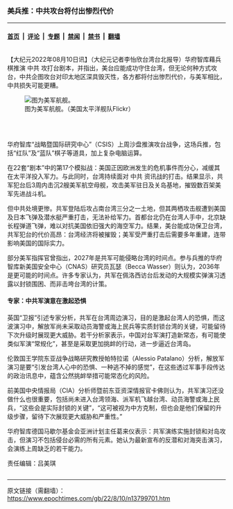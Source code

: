 ### 美兵推：中共攻台将付出惨烈代价

---

#### [首页](../../../..?n13799701) &nbsp;|&nbsp; [评论](../../../../../epoch-comment?n13799701) &nbsp;|&nbsp; [专题](../../../../../epoch-special?n13799701) &nbsp;|&nbsp; [禁闻](../../../../../epoch-news?n13799701) &nbsp;|&nbsp; [禁书](../../../../../books?n13799701) &nbsp;|&nbsp; [翻墙](https://github.com/gfw-breaker/nogfw/blob/master/README.md?n13799701)


<div class="column" id="artbody" itemprop="articleBody">
 <!-- article content begin -->
 <p>
  【大纪元2022年08月10日讯】（大纪元记者李怡欣台湾台北报导）华府智库藉兵棋推演
  <ok href="https://www.epochtimes.com/gb/tag/%E4%B8%AD%E5%85%B1.html">
   中共
  </ok>
  攻打台剧本，并指出，美台应能成功守住台湾，但无论何种方式攻台，中共企图攻台对印太地区深具毁灭性，各方都将付出惨烈代价，与美军相比，中共损失可能更糟。
 </p>
 <figure aria-describedby="caption-13799703" class="wp-caption aligncenter" id="13799703" style="width: 500px">
  <ok href=" https://i.epochtimes.com/assets/uploads/2022/08/id13799703-569606-450x253.jpg" rel="noreferrer noopener" target="_blank">
   <img alt="图为美军航舰。" src="https://i.epochtimes.com/assets/uploads/2022/08/id13799703-569606-450x253.jpg"/>
  </ok>
  <br/><figcaption class="wp-caption-text" id="caption-13799703">
   图为美军航舰。（美国太平洋舰队Flickr）
  </figcaption><br/>
 </figure><br/>
 <p>
  华府智库“战略暨国际研究中心”（CSIS）上周沙盘推演攻台战争，这场兵推，包括“红队”及“蓝队”棋子等道具，加上复杂电脑运算。
 </p>
 <p>
  在22套“剧本”中的第17个模拟战：美国正因欧洲发生的危机事件而分心，减缓其在太平洋投入军力。与此同时，台湾持续面对
  <ok href="https://www.epochtimes.com/gb/tag/%E4%B8%AD%E5%85%B1.html">
   中共
  </ok>
  资讯战的打击。结果显示，共军犯台后3周内击沉2艘美军航空母舰，攻击美军驻日及关岛基地，摧毁数百架美军先进战斗机。
 </p>
 <p>
  但中共处境更惨。共军登陆后攻占南台湾三分之一土地，但其两栖攻击舰遭到美国及日本飞弹及潜水艇严重打击，无法补给军力。首都台北仍在台湾人手中，北京缺长程弹道飞弹，难以对抗美国依旧强大的海空军力。结果，美台能成功保卫台湾，共军犯台的代价高昂：台湾经济将被摧毁；美军受严重打击后需要多年重建，连带影响美国的国际实力。
 </p>
 <p>
  部分美军指挥官曾指出，2027年是共军可能侵略台湾的时间点。参与兵推的华府智库新美国安全中心（CNAS）研究员瓦瑟（Becca Wasser）则认为，2036年是更可能的时间点。许多专家认为，共军在佩洛西访台后发动的大规模实弹演习透露以封锁围困、而非击垮台湾的计策。
 </p>
 <h4>
  专家：中共军演意在激起恐惧
 </h4>
 <p>
  英国“卫报”引述专家分析，共军在台湾周边演习，目的是激起台湾人的恐惧，而这波演习中，解放军尚未采取动员海警或海上民兵等实质封锁台湾的关键，可能留待下次升级时展现更大威胁。若干分析家表示，中国对台军演打造新常态，有可能使类似军演“常规化”，甚至是采取更加挑衅的行动，进一步逼近台湾岛。
 </p>
 <p>
  伦敦国王学院东亚战争战略研究教授帕特拉诺（Alessio Patalano）分析，解放军演习是要“引发台湾人心中的恐惧、一种逃不掉的感觉”，在这些透过军事手段传达的政治讯息中，蕴含公然挑衅举措可能常态化的风险。
 </p>
 <p>
  前美国中央情报局（CIA）分析师暨前东亚资深情报官卡佛则认为，共军演习还没做什么也很重要，包括尚未进入台湾领海、派军机飞越台湾、动员海警或海上民兵，“这些会是实际封锁的关键”，“这可被视为中方克制，但也会是他们保留的升级步骤，留待下次展现更大威胁和严重性。”
 </p>
 <p>
  华府智库德国马歇尔基金会亚洲计划主任葛来仪表示：共军演练实施封锁和对岛攻击，但演习不包括侵台必需的所有元素。她认为最新宣布的反潜和对海突击演习，会演练上周缺乏的若干能力。
 </p>
 <p>
  责任编辑：吕美琪
 </p>
 <!-- article content end -->
</div>


---

原文链接（需翻墙）：https://www.epochtimes.com/gb/22/8/10/n13799701.htm